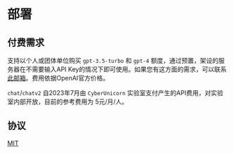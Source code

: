 # 部署

## 付费需求

支持以个人或团体单位购买 `gpt-3.5-turbo` 和 `gpt-4` 额度，通过预置，架设的服务器在不需要输入API Key的情况下即可使用。如果您有这方面的需求，可以联系[此邮箱](mailto:3208413453@qq.com)。费用依据OpenAI官方价格。

`chat`/`chatv2` 自2023年7月由 `CyberUnicorn` 实验室支付产生的API费用，对实验室内部开放，目前的参考费用为 5元/月/人。

## 协议

[MIT](https://opensource.org/license/mit/)